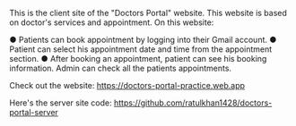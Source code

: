 This is the client site of the "Doctors Portal" website. This website is based on doctor's services and appointment. On this website:

● Patients can book appointment by logging into their Gmail account. 
● Patient can select his appointment date and time from the appointment section. 
● After booking an appointment, patient can see his booking information. Admin can check all the patients appointments.

Check out the website: https://doctors-portal-practice.web.app

Here's the server site code: https://github.com/ratulkhan1428/doctors-portal-server
